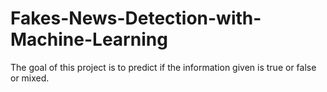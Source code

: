 # Fakes-News-Detection-with-Machine-Learning
The goal of this project is to predict if the information given is true or false or mixed.
